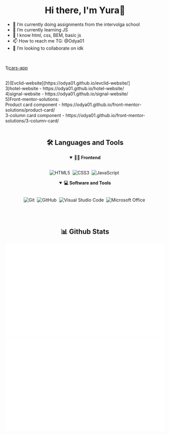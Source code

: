 <h1 align="center">Hi there, I'm Yura👋</h1>

- 🔭 I’m currently doing assignments from the intervolga school
- 🌱 I’m currently learning JS
- 🤔 I know html, css, BEM, basic js
- 📫 How to reach me TG: @Odya01
- 👯 I’m looking to collaborate on idk


<br>

1)[cars-app](https://odya01.github.io/cars-app/)

<br>
2)(Evclid-website](https://odya01.github.io/evclid-website/]

 <br>
3)hotel-website - https://odya01.github.io/hotel-website/
 <br>
4)signal-website - https://odya01.github.io/signal-website/
 <br>
5)Front-mentor-solutions:
 <br>
Product card component - https://odya01.github.io/front-mentor-solutions/product-card/&nbsp;
 <br>
3-column card component - https://odya01.github.io/front-mentor-solutions/3-column-card/
<br>


<br>
<div align = "center">
<h2 align="center">🛠️ Languages and Tools</h2>
 
<details open>
<summary><b>🏄‍♂️ Frontend</b></summary>
<br>
 
![HTML5](https://img.shields.io/badge/-HTML5-E34F26?style=for-the-badge&logo=html5&logoColor=white)&nbsp;
![CSS3](https://img.shields.io/badge/-CSS3-1572B6?style=for-the-badge&logo=css3)&nbsp;
![JavaScript](https://img.shields.io/badge/Javascript-F7DF1E.svg?style=for-the-badge&logo=javascript&logoColor=black)&nbsp;
</details>
 
<details open>
<summary><b>💻 Software and Tools</b></summary>
<br>

![Git](https://img.shields.io/badge/-Git-F05032?style=for-the-badge&logo=git&logoColor=white)&nbsp;
![GitHub](https://img.shields.io/badge/-GitHub-181717?style=for-the-badge&logo=github)&nbsp;
![Visual Studio Code](https://img.shields.io/badge/-VSCODE-007ACC?style=for-the-badge&&logo=visual-studio-code&logoColor=white)&nbsp;
![Microsoft Office](https://img.shields.io/badge/-MS%20Office-D83B01?style=for-the-badge&logo=microsoft-office&logoColor=white)&nbsp;
</details>
 
</div>
<br>


<br>
<h2 align="center">📊 Github Stats</h2>

<div align = "center">

![Stats Overview](https://raw.githubusercontent.com/MelvinAguilar/github-stats/master/generated/overview.svg#gh-dark-mode-only)
![Most Used Languages](https://raw.githubusercontent.com/MelvinAguilar/github-stats/master/generated/languages.svg#gh-dark-mode-only)

</div>
<br>

